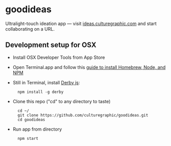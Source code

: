 # goodideas

Ultralight-touch ideation app — visit [ideas.culturegraphic.com](http://ideas.culturegraphic.com/) and start collaborating on a URL.


## Development setup for OSX

- Install OSX Developer Tools from App Store

- Open Terminal.app and follow this [guide to install Homebrew, Node, and NPM](https://github.com/joyent/node/wiki/Installing-Node.js-via-package-manager)

- Still in Terminal, install [Derby js](http://derbyjs.com/#getting_started):

        npm install -g derby

- Clone this repo ("cd" to any directory to taste)

        cd ~/
        git clone https://github.com/culturegraphic/goodideas.git
        cd goodideas

- Run app from directory

        npm start
